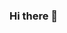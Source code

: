 ### Hi there 👋

<!--
**Deividz71/Deividz71** is a ✨ _special_ ✨ repository because its `README.md` (this file) appears on your GitHub profile.

Here are some ideas to get you started:

- 🔭 Estou Estudando Javascript ...
- 🌱 eu estou aprendendo sobre linguagens de programação ...
- 💬 me chamo Witalo Deivid,estou atualmente cursando o alura ...
-->
